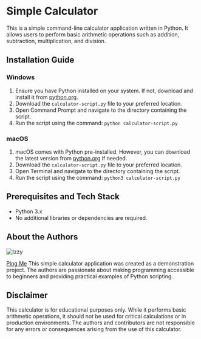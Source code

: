 # Simple Calculator

This is a simple command-line calculator application written in Python. It allows users to perform basic arithmetic operations such as addition, subtraction, multiplication, and division.

## Installation Guide

### Windows

1. Ensure you have Python installed on your system. If not, download and install it from [python.org](https://www.python.org/downloads/windows/).
2. Download the `calculator-script.py` file to your preferred location.
3. Open Command Prompt and navigate to the directory containing the script.
4. Run the script using the command: `python calculator-script.py`

### macOS

1. macOS comes with Python pre-installed. However, you can download the latest version from [python.org](https://www.python.org/downloads/mac-osx/) if needed.
2. Download the `calculator-script.py` file to your preferred location.
3. Open Terminal and navigate to the directory containing the script.
4. Run the script using the command: `python3 calculator-script.py`

## Prerequisites and Tech Stack

- Python 3.x
- No additional libraries or dependencies are required.

## About the Authors
![Izzy](https://scontent.fdvo2-1.fna.fbcdn.net/v/t39.30808-6/461803950_1083722689757074_6494730492808758737_n.jpg?_nc_cat=103&ccb=1-7&_nc_sid=6ee11a&_nc_eui2=AeG8L-XYZBRITmvwxabmotJEtgnGXuEcmlC2CcZe4RyaUJ66fwP9TTbHSGlW8c6OOnDzhPJ1gX2iNWDedCT-vRGx&_nc_ohc=fMP6RhhwEpUQ7kNvgHEfMlZ&_nc_ht=scontent.fdvo2-1.fna&_nc_gid=A19iYfhNSYNihWNBtI68KGi&oh=00_AYAT3HA2nEGYv3Kka0w23S0qG0wO0nHoS3eVfhTX3vUy5g&oe=670A9F0B)

[Ping Me](https://www.facebook.com/izzy.deniega.24)
This simple calculator application was created as a demonstration project. The authors are passionate about making programming accessible to beginners and providing practical examples of Python scripting.


## Disclaimer

This calculator is for educational purposes only. While it performs basic arithmetic operations, it should not be used for critical calculations or in production environments. The authors and contributors are not responsible for any errors or consequences arising from the use of this calculator.

